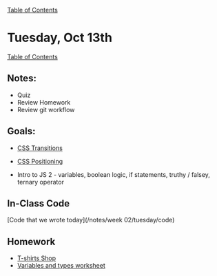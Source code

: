 [Table of Contents](/README.md)

# Tuesday, Oct 13th

[Table of Contents](/README.md)

## Notes:
* Quiz
* Review Homework
* Review git workflow


## Goals:
* [CSS Transitions](/units/css-transitions)
* [CSS Positioning](/units/css-positioning)

* Intro to JS 2 - variables, boolean logic, if statements, truthy / falsey, ternary operator

## In-Class Code
[Code that we wrote today](/notes/week 02/tuesday/code)

## Homework
* [T-shirts Shop](https://github.com/theironyard-frontend-nashville/assignments/tree/cohort2/week02/tue)
* [Variables and types worksheet](https://github.com/TIY-Austin-Front-End-Engineering/javascript-variables)
